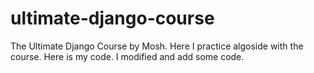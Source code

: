 # ultimate-django-course
The Ultimate Django Course by Mosh. Here I practice algoside with the course. Here is my code. I modified and add some code.
